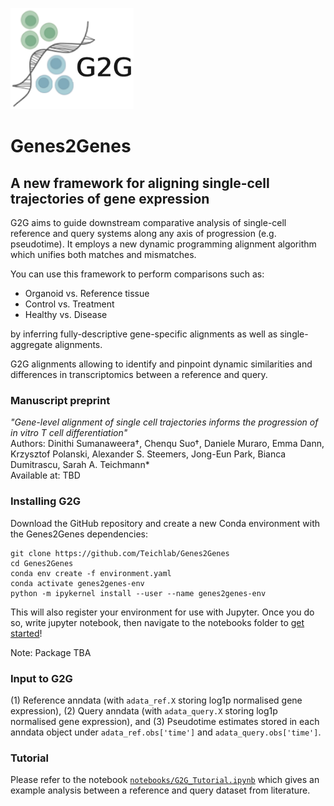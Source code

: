 <p align="left"><img src="G2G_logo.png"></p>

# Genes2Genes
## A new framework for aligning single-cell trajectories of gene expression 
G2G aims to guide downstream comparative analysis of single-cell reference and query systems along any axis of progression (e.g. pseudotime). 
It employs a new dynamic programming alignment algorithm which unifies both matches and mismatches. 

You can use this framework to perform comparisons such as:
<ul>
    <li>Organoid vs. Reference tissue
    <li>Control vs. Treatment
    <li>Healthy vs. Disease
</ul>   

by inferring fully-descriptive gene-specific alignments as well as single-aggregate alignments. 

G2G alignments allowing to identify and pinpoint dynamic similarities and differences in transcriptomics between a reference and query. 

### Manuscript preprint 
*"Gene-level alignment of single cell trajectories informs the progression of in vitro T cell differentiation"* <br>
Authors: Dinithi Sumanaweera†, Chenqu Suo†, Daniele Muraro, Emma Dann, Krzysztof Polanski, Alexander S. Steemers, Jong-Eun Park, Bianca Dumitrascu, Sarah A. Teichmann* <br>
Available at: TBD 

### **Installing G2G**

Download the GitHub repository and create a new Conda environment with the Genes2Genes dependencies:
```
git clone https://github.com/Teichlab/Genes2Genes
cd Genes2Genes
conda env create -f environment.yaml
conda activate genes2genes-env
python -m ipykernel install --user --name genes2genes-env
```
This will also register your environment for use with Jupyter. Once you do so, write jupyter notebook, then navigate to the notebooks folder to [get started](https://github.com/Teichlab/Genes2Genes/blob/main/notebooks/G2G_Tutorial.ipynb)!

Note: Package TBA

### **Input to G2G**
(1) Reference anndata (with `adata_ref.X` storing log1p normalised gene expression), 
(2) Query anndata (with `adata_query.X` storing log1p normalised gene expression), and
(3) Pseudotime estimates stored in each anndata object under  `adata_ref.obs['time']` and `adata_query.obs['time']`.

### Tutorial

Please refer to the notebook [`notebooks/G2G_Tutorial.ipynb`](https://github.com/Teichlab/Genes2Genes/blob/main/notebooks/G2G_Tutorial.ipynb) which gives an example analysis between a reference and query dataset from literature. 

